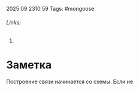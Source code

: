 2025 09 2310 59
Tags: #mongoose 
###### Links: 
1) 
# Заметка
Построение связи начинается со схемы. Если не